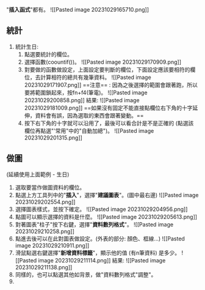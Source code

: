 
"**插入函式**"都有。
![[Pasted image 20231029165710.png]]

## 統計
1. 統計生日:
	1. 點選要統計的欄位。
	2. 選擇函數(coountif())。
		![[Pasted image 20231029170909.png]]
	3. 對要做的函數做設定，上面設定要判斷的欄位，下面設定應該要相符的欄位，去計算相符的總共有幾筆資料。
		![[Pasted image 20231029171907.png]]
		==注意== : 因為之後選擇的範圍會跟著跑，所以要將範圍鎖起來，按fn+f4(筆電)。
		![[Pasted image 20231029200858.png]]
		結果:
		![[Pasted image 20231029181009.png]]
		==如果沒有固定不能直接點欄位右下角的十字延伸，資料會有誤，因為選取的東西會跟著變動。==
	4. 按下右下角的十字就可以沿用了，最後可以看合計是不是正確的 (點選該欄位再點選"'常用"中的"自動加總")。
		![[Pasted image 20231029201315.png]]


## 做圖
(延續使用上面範例 - 生日)
1. 選取要當作做圖資料的欄位。
2. 點選上方工具列中的"**插入**"，選擇"**建議圖表**"。(圖中最右邊)
	![[Pasted image 20231029202554.png]]
3. 選擇圖表樣式，並按下確定。
	![[Pasted image 20231029204956.png]]
4.  點圖可以顯示選擇的資料是什麼。
	![[Pasted image 20231029205613.png]]
5. 對著圖表"柱子"按下右鍵，選擇"**資料數列格式**"。
	![[Pasted image 20231029210258.png]]
6. 點進去後可以在此對圖表做設定。(外表的部分: 顏色、框線...)
	![[Pasted image 20231029210911.png]]
7. 滑鼠點選右鍵選擇"**新增資料標籤**"，顯示他的值 (有n筆資料) 是多少。
	![[Pasted image 20231029211114.png]]
	結果:
	![[Pasted image 20231029211138.png]]
8. 同樣的，也可以點選其他如背景，做"資料數列格式"調整"。
9. 